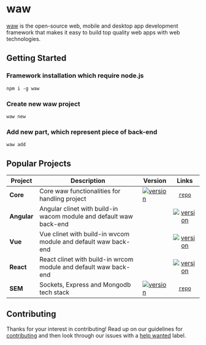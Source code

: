 # waw
[waw](https://webart.work) is the open-source web, mobile and desktop app development framework that makes it easy to
build top quality web apps with web technologies.

## Getting Started
### Framework installation which require node.js
`npm i -g waw`
### Create new waw project
`waw new`
### Add new part, which represent piece of back-end
`waw add`

## Popular Projects
| Project | Description | Version | Links |
| ------- | ------- | ------- |:-----:|
| **Core** | Core waw functionalities for handling project | [![version](https://img.shields.io/npm/v/@waw/core/latest.svg)](https://www.npmjs.com/package/@waw/core) | [`repo`](https://github.com/WebArtWork/core)
| **Angular** | Angular clinet with build-in wacom module and default waw back-end || [![version](https://img.shields.io/npm/v/@waw/angular/latest.svg)](https://www.npmjs.com/package/@waw/angular) | [`repo`](https://github.com/WebArtWork/wawNgx)
| **Vue**  | Vue clinet with build-in wvcom module and default waw back-end || [![version](https://img.shields.io/npm/v/@waw/vue/latest.svg)](https://www.npmjs.com/package/@waw/vue) | [`repo`](https://github.com/WebArtWork/wawVue)
| **React**  | React clinet with build-in wrcom module and default waw back-end|| [![version](https://img.shields.io/npm/v/@waw/react/latest.svg)](https://www.npmjs.com/package/@waw/react) | [`repo`](https://github.com/WebArtWork/wawReact)
| **SEM** | Sockets, Express and Mongodb tech stack | [![version](https://img.shields.io/npm/v/@waw/core/latest.svg)](https://www.npmjs.com/package/@waw/core) | [`repo`](https://github.com/WebArtWork/sem)


## Contributing
Thanks for your interest in contributing! Read up on our guidelines for
[contributing](https://github.com/WebArtWork/waw/CONTRIBUTING.md)
and then look through our issues with a [help wanted](https://github.com/WebArtWork/waw/issues?q=is%3Aopen+is%3Aissue+label%3A%22help+wanted%22)
label.